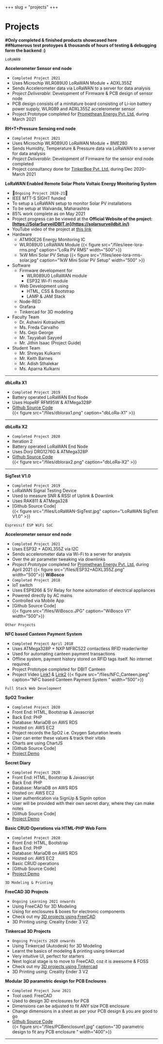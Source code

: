 +++ 
slug = "projects"
+++

# Projects
**#Only completed & finished products showcased here**  
**##Numerous test protoypes & thousands of hours of testing & debugging form the backend :)**

```
LoRaWAN
```

__Accelerometer Sensor end node__
- ```Completed Project 2021```
- Uses Microchip WLR089U0 LoRaWAN Module + ADXL355Z
- Sends Accelerometer data via LoRaWAN to a server for data analysis 
- *Project Deliverable*: Development of Firmware & PCB design of sensor node
- PCB design consists of a minitature board consisting of Li-ion battery power supply, WLR089 and ADXL355Z accelerometer sensor
- Project Prototype completed for [Promethean Energy Pvt. Ltd.](https://www.prometheanenergy.com/) during March 2021

__RH+T+Pressure Sensing end node__
- ```Completed Project 2021```
- Uses Microchip WLR089U0 LoRaWAN Module + BME280
- Sends Humidity, Temperature & Pressure data via LoRaWAN to a server for data analysis 
- *Project Deliverable*: Development of Firmware for the sensor end node completed
- Project consultancy done for [TinkerBee Pvt. Ltd.](https://www.tinkerbee.in/) during Dec 2020-March 2021

__LoRaWAN Enabled Remote Solar Photo Voltaic Energy Monitoring System__
- 🤩```Ongoing Project 2020-21```🤩
- IEEE MTT-S SIGHT funded
- To setup a LoRaWAN setup to monitor Solar PV installations
- To be setup at Walvanda, Maharashtra
- 85% work complete as on May 2021
- Project progress can be viewed at the **Official Website of the project: [https://SolarSurveilDBIT.in](https://solarsurveildbit.in/)**
- YouTube video of the project at [this link](https://www.youtube.com/watch?v=FI_uH7AuqU8)
- Hardware
  - ATM90E26 Energy Monitoring IC
  - WLR089U0 LoRaWAN Module
  {{< figure src="/files/ieee-lora-rms.png" caption="LoRa PV RMS" width="500">}}
  - 1kW Mini Solar PV Setup
  {{< figure src="/files/ieee-lora-rms-solar.jpg" caption="1kW Mini Solar PV Setup" width="500" >}}
- Software
  - Firmware development for
    - WLR089U0 LoRaWAN module
    - ESP32 Wi-Fi module
  - Web Development using
    - HTML, CSS & Bootstrap
    - LAMP & JAM Stack
  - Node-RED
  - Grafana
  - Tinkercad for 3D modeling
- Faculty Team
  - Dr. Ashwini Kotrashetti 
  - Ms. Freda Carvalho 
  - Ms. Gejo George  
  - Mr. Tayyabali Sayyed 
  - Mr. Jithin Isaac (Project Guide)
- Student Team
  - Mr. Shreyas Kulkarni
  - Mr. Keith Barnes
  - Mr. Adish Sthalekar
  - Ms. Aparna Kulkarni 
 

---
__dbLoRa X1__
- ```Completed Project 2019```
- Battery operated LoRaWAN End Node 
- Uses HopeRF RFM95W & ATMega328P
- [Github Source Code](https://github.com/jithinsisaac/dbLoRa-X1)  
{{< figure src="/files/dblorax1.png" caption="dbLoRa-X1" >}}
---
__dbLoRa X2__
- ```Completed Project 2020```
- Iteration 2
- Battery operated LoRaWAN End Node 
- Uses Dorji DRG1276G & ATMega328P
- [Github Source Code](https://github.com/jithinsisaac/dbLoRa-X2)  
{{< figure src="/files/dblorax2.png" caption="dbLoRa-X2" >}}
---
__SigTest V1.0__ 
- ```Completed Project 2019```
- LoRaWAN Signal Testing Device
- Used to measure SNR & RSSI of Uplink & Downlink
- Uses RAK811 & ATMega328
- [Github Source Code]  
{{< figure src="/files/LoRaWAN-SigTest.jpg" caption="LoRaWAN SigTest V1.0" >}}

```
Espressif ESP WiFi SoC
```
__Accelerometer sensor end node__
- ```Completed Project 2021```
- Uses ESP32 + ADXL355Z via I2C
- Sends accelerometer data via Wi-Fi to a server for analysis
- Over the air parameter tweaking via downlinks
- *Project Prototype* completed for [Promethean Energy Pvt. Ltd.](https://www.prometheanenergy.com/) during April 2021
{{< figure src="/files/ESP32+ADXL355Z.png" width="500">}}
__WiBosco__
- ```Completed Project 2018```
- IoT switch
- Uses ESP8266 & 5V Relay for home automation of electrical appliances
- Powered directly by AC mains
- Controlled via Mobile App
- [Github Source Code]  
{{< figure src="/files/WiBosco.JPG" caption="WiBosco V1" width="500">}}

```
Other Projects
```
__NFC based Canteen Payment System__
- ```Completed Project April 2018```
- Uses ATMega328P + NXP MFRC522 contactless RFID reader/writer
- Used for automating canteen payment transactions
- Offline system, payment history stored on RFID tags itself. No internet required.
- Project Prototype completed for DBIT Canteen
- Project Video [Link1](https://drive.google.com/file/d/12bqPlo9YtEdXsXAPfipx1ijvTue2Nib1/view?usp=sharing) & [Link2](https://drive.google.com/file/d/1GCRmpkeotnqNpKEGeoUjtMOHlEQONF4j/view?usp=sharing)
{{< figure src="/files/NFC_Canteen.jpeg" caption="NFC based Canteen Payment System " width="500">}}
 
```
Full Stack Web Development
```

__SpO2 Tracker__
- ```Completed Project 2020```
- Front End: HTML, Bootstrap & Javascript
- Back End: PHP
- Database: MariaDB on AWS RDS
- Hosted on: AWS EC2
- Project records the SpO2 i.e. Oxygen Saturation levels
- User can enter these values & track their vitals
- Charts are using ChartJS 
- [Github Source Code] 
- [Project Demo](https://www.dblabs.in/projects/fullstack/7-mysql/9SpO2tracker.php)

__Secret Diary__
- ```Completed Project 2020```
- Front End: HTML, Bootstrap & Javascript
- Back End: PHP
- Database: MariaDB on AWS RDS
- Hosted on: AWS EC2
- User authentication via SignUp & SignIn option
- User will be provided with their own secret diary, where they can make notes 
- [Github Source Code]  
- [Project Demo](https://dblabs.in/projects/fullstack/7-mysql/8SecretDiary-SignupLoginPage.php)

__Basic CRUD Operations via HTML-PHP Web Form__
- ```Completed Project 2020```
- Front End: HTML, Bootstrap 
- Back End: PHP
- Database: MariaDB on AWS RDS
- Hosted on: AWS EC2
- Basic CRUD operations
- [Github Source Code]  
- [Project Demo](https://dblabs.in/projects/fullstack/11-html-form/php/index.html)

```
3D Modeling & Printing
```

__FreeCAD 3D Projects__
- ```Ongoing Learning 2021 onwards```
- Using FreeCAD for 3D Modeling
- Using for enclosures & boxes for electronic components
- Check out my [3D projects using FreeCAD](https://github.com/jithinsisaac/FreeCAD-3D-projects)
- 3D Printing using: Creality Ender 3 V2

__Tinkercad 3D Projects__
- ```Ongoing Projects 2020 onwards```
- Using Tinkercad (Autodesk) for 3D Modeling
- Learnt the basics of modeling & printing using tinkercad
- Very intuitive UI, perfect for starters
- Next logical stage is to move to FreeCAD, coz it is awesome & FOSS
- Check out my [3D projects using Tinkercad](https://github.com/jithinsisaac/Tinkercad-3D-projects)
- 3D Printing using: Creality Ender 3 V2

__Modular 3D parametric design for PCB Encloures__
- ```Completed Project June 2021```
- Tool used: FreeCAD 
- Used to design 3D enclosures for PCB
- Dimensions can be adjusted to fit ANY size PCB enclosure
- Change dimensions in a sheet as per your PCB design & you are good to go 
- [Github Source Code](https://github.com/jithinsisaac/FreeCAD-3D-projects/tree/main/3-PCB-Enclosure-Parametric_Modified)  
{{< figure src="/files/PCBenclosure1.jpg" caption="3D parametric design to fit any PCB enclosure " width="400">}}
---